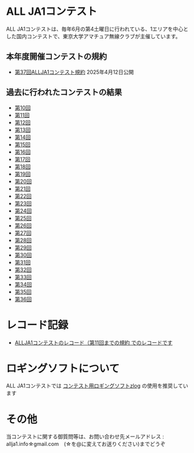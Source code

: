 # ALL JA1コンテスト

ALL JA1コンテストは、毎年6月の第4土曜日に行われている、1エリアを中心とした国内コンテストで、東京大学アマチュア無線クラブが主催しています。

## 本年度開催コンテストの規約

- [第37回ALLJA1コンテスト規約](/allja1/37rule) 2025年4月12日公開

## 過去に行われたコンテストの結果

- [第10回](/allja1/10res.html)
- [第11回](/allja1/11res.html)
- [第12回](/allja1/12res.html)
- [第13回](/allja1/13res.html)
- [第14回](/allja1/14res.html)
- [第15回](/allja1/15res.html)
- [第16回](/allja1/16res.html)
- [第17回](/allja1/17res.html)
- [第18回](/allja1/18res.html)
- [第19回](/allja1/19res.html)
- [第20回](/allja1/20res.html)
- [第21回](/allja1/21res.html)
- [第22回](/allja1/22res.html)
- [第23回](/allja1/23res.html)
- [第24回](/allja1/24res.html)
- [第25回](/allja1/25res.html)
- [第26回](/allja1/26res.html)
- [第27回](/allja1/27res.html)
- [第28回](/allja1/28res.html)
- [第29回](/allja1/29res.html)
- [第30回](/allja1/30res.html)
- [第31回](/allja1/31res.html)
- [第32回](/allja1/32res.html)
- [第33回](/allja1/33res.html)
- [第34回](/allja1/34res.html)
- [第35回](/allja1/35res.html)
- [第36回](/allja1/36res.html)

# レコード記録

- [ALLJA1コンテストのレコード（第11回までの規約 でのレコードです](https://ja1zlo.u-tokyo.org/allja1/ja1reco.html)

# ロギングソフトについて

ALL JA1コンテストでは [コンテスト用ロギングソフトzlog](https://zlog.org) の使用を推奨しています

# その他

当コンテストに関する御質問等は、お問い合わせ先メールアドレス : allja1.info☆gmail.com　(☆を@に変えてお送りください)までどうぞ
